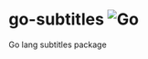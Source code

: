 # go-subtitles ![Go](https://github.com/evandroeisinger/subtitles/workflows/Go/badge.svg)
Go lang subtitles package
